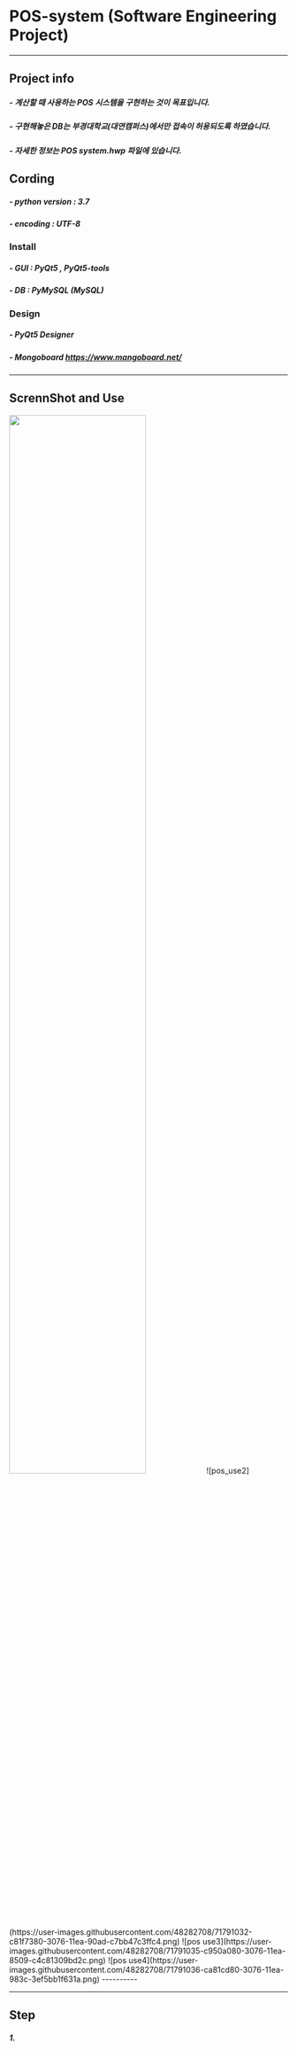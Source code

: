 # POS-system (Software Engineering Project)
----------
## Project info
##### - 계산할 때 사용하는 POS 시스템을 구현하는 것이 목표입니다.
##### - 구현해놓은 DB는 부경대학교(대연캠퍼스)에서만 접속이 허용되도록 하였습니다.
##### - 자세한 정보는 POS system.hwp 파일에 있습니다.
## Cording
##### - python version : 3.7
##### - encoding : UTF-8
### Install
##### - GUI : PyQt5 , PyQt5-tools
##### - DB : PyMySQL (MySQL)
### Design
##### - PyQt5 Designer
##### - Mongoboard <https://www.mangoboard.net/>
----------
## ScrennShot and Use
<img src="https://user-images.githubusercontent.com/48282708/71791030-c6ee4680-3076-11ea-9e82-01feefa337e2.png" width="70%" height="70%" />
![pos_use2](https://user-images.githubusercontent.com/48282708/71791032-c81f7380-3076-11ea-90ad-c7bb47c3ffc4.png)
![pos use3](https://user-images.githubusercontent.com/48282708/71791035-c950a080-3076-11ea-8509-c4c81309bd2c.png)
![pos use4](https://user-images.githubusercontent.com/48282708/71791036-ca81cd80-3076-11ea-983c-3ef5bb1f631a.png)
----------

----------
## Step
##### 1. 
